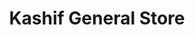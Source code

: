 ---
title: "Kashif General Store"
url: /karachi/kashif-general-store-block-14-federal-b-area-naseerabad-block-14-gulberg-town/
shop: general
---